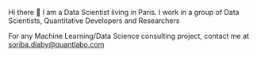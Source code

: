 Hi there 👋 I am a Data Scientist living in Paris. I work in a group of Data Scientists, Quantitative Developers and Researchers

For any Machine Learning/Data Science consulting project, contact me at soriba.diaby@quantlabo.com


